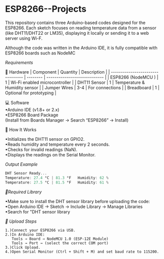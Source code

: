 # ESP8266--Projects

This repository contains three Arduino-based codes designed for the ESP8266.
Each sketch focuses on reading temperature data from a sensor (like DHT11/DHT22 or LM35), displaying it locally or sending it to a web server using Wi-F.

Although the code was written in the Arduino IDE, it is fully compatible with ESP8266 boards such as NodeMC

 *Requirements*
 
🧰 Hardware
| Component                         | Quantity | Description                   |
| --------------------------------- | -------- | ----------------------------- |
| ESP8266 (NodeMCU )                | 1        | Wi-Fi enabled microcontroller |
| DHT11 Sensor                      | 1        | Temperature & Humidity sensor |
| Jumper Wires                      | 3-4      | For connections               |
| Breadboard                        | 1        | Optional for prototyping      |

💻 Software<br>
  •Arduino IDE (v1.8+ or 2.x)<br>
  •ESP8266 Board Package<br>
  (Install from Boards Manager → Search “ESP8266” → Install)

🧠 How It Works

•Initializes the DHT11 sensor on GPIO2.<br>
•Reads humidity and temperature every 2 seconds.<br>
•Checks for invalid readings (NaN).<br>
•Displays the readings on the Serial Monitor.

*Output Example*
```cpp
DHT Sensor Ready...
Temperature: 27.4 °C | 81.3 °F   Humidity: 62 %
Temperature: 27.5 °C | 81.5 °F   Humidity: 61 %
```
*🧰Required Library*

•Make sure to install the DHT sensor library before uploading the code:
•Open Arduino IDE → Sketch → Include Library → Manage Libraries
•Search for "DHT sensor library

*🚀 Upload Steps*
```
1.)Connect your ESP8266 via USB.
2.)In Arduino IDE:
   Tools → Board → NodeMCU 1.0 (ESP-12E Module)
   Tools → Port → (select the correct COM port)
3.)Click Upload.
4.)Open Serial Monitor (Ctrl + Shift + M) and set baud rate to 115200.
```




